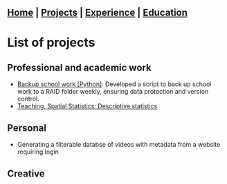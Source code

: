 ## [Home](README.md) | [Projects](Projects.md) | [Experience](Experience.md) | [Education](Education.md)

# List of projects

## Professional and academic work
- [Backup school work [Python]](Backup-school-work.md): Developed a script to back up school work to a RAID folder weekly, ensuring data protection and version control.
- [Teaching, Spatial Statistics: Descriptive statistics](spatial_descriptive-statistics.html)

## Personal
- Generating a filterable databse of videos with metadata from a website requiring login

## Creative